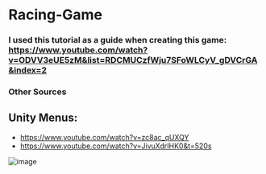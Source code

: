 # Racing-Game
 
### I used this tutorial as a guide when creating this game:     https://www.youtube.com/watch?v=ODVV3eUE5zM&list=RDCMUCzfWju7SFoWLCyV_gDVCrGA&index=2

### Other Sources
## Unity Menus: 
* https://www.youtube.com/watch?v=zc8ac_qUXQY
* https://www.youtube.com/watch?v=JivuXdrIHK0&t=520s
 
![image](https://user-images.githubusercontent.com/61598180/121583339-fda35b80-c9e4-11eb-94df-046aa4824ada.png)
